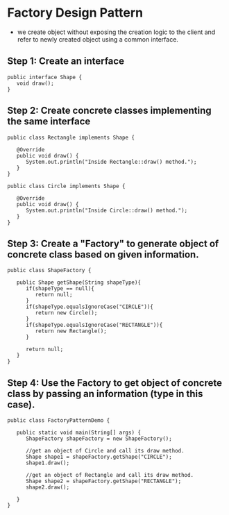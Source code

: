 # Factory Design Pattern

- we create object without exposing the creation logic to the client and refer to newly created object using a common interface.

## Step 1: Create an interface

```
public interface Shape {
   void draw();
}

```

## Step 2: Create concrete classes implementing the same interface

```
public class Rectangle implements Shape {

   @Override
   public void draw() {
      System.out.println("Inside Rectangle::draw() method.");
   }
}

public class Circle implements Shape {

   @Override
   public void draw() {
      System.out.println("Inside Circle::draw() method.");
   }
}

```

## Step 3: Create a "Factory" to generate object of concrete class based on given information.

```
public class ShapeFactory {

   public Shape getShape(String shapeType){
      if(shapeType == null){
         return null;
      }
      if(shapeType.equalsIgnoreCase("CIRCLE")){
         return new Circle();
      }
      if(shapeType.equalsIgnoreCase("RECTANGLE")){
         return new Rectangle();
      }

      return null;
   }
}
```

## Step 4: Use the Factory to get object of concrete class by passing an information (type in this case).

```
public class FactoryPatternDemo {

   public static void main(String[] args) {
      ShapeFactory shapeFactory = new ShapeFactory();

      //get an object of Circle and call its draw method.
      Shape shape1 = shapeFactory.getShape("CIRCLE");
      shape1.draw();

      //get an object of Rectangle and call its draw method.
      Shape shape2 = shapeFactory.getShape("RECTANGLE");
      shape2.draw();

   }
}

```
